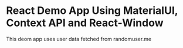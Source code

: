 # React Demo App Using MaterialUI, Context API and React-Window

This deom app uses user data fetched from randomuser.me

